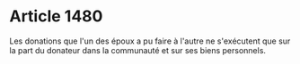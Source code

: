 # Article 1480

Les donations que l'un des époux a pu faire à l'autre ne s'exécutent que sur la part du donateur dans la communauté et sur ses biens personnels.
